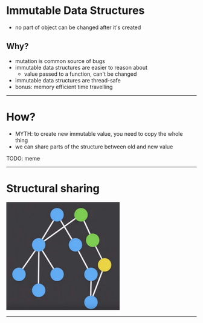 <!-- header: '**F# Data Structures**' -->

# Immutable Data Structures
* no part of object can be changed after it's created

## Why?
* mutation is common source of bugs
* immutable data structures are easier to reason about
  - value passed to a function, can't be changed
* immutable data structures are thread-safe
* bonus: memory efficient time travelling

---

# How?
* MYTH: to create new immutable value, you need to copy the whole thing
* we can share parts of the structure between old and new value

TODO: meme

---

# Structural sharing

![Structural sharing](structural_sharing.png)

---
